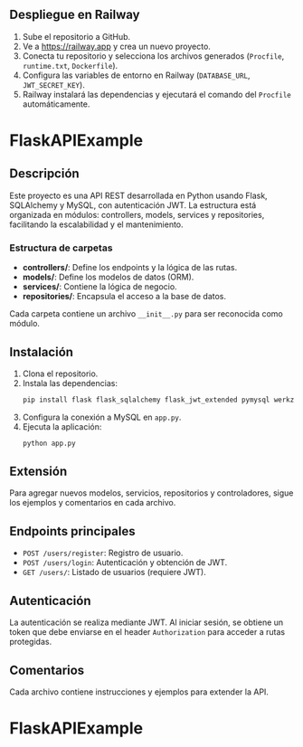 ## Despliegue en Railway
1. Sube el repositorio a GitHub.
2. Ve a https://railway.app y crea un nuevo proyecto.
3. Conecta tu repositorio y selecciona los archivos generados (`Procfile`, `runtime.txt`, `Dockerfile`).
4. Configura las variables de entorno en Railway (`DATABASE_URL`, `JWT_SECRET_KEY`).
5. Railway instalará las dependencias y ejecutará el comando del `Procfile` automáticamente.
# FlaskAPIExample

## Descripción
Este proyecto es una API REST desarrollada en Python usando Flask, SQLAlchemy y MySQL, con autenticación JWT. La estructura está organizada en módulos: controllers, models, services y repositories, facilitando la escalabilidad y el mantenimiento.

### Estructura de carpetas
- **controllers/**: Define los endpoints y la lógica de las rutas.
- **models/**: Define los modelos de datos (ORM).
- **services/**: Contiene la lógica de negocio.
- **repositories/**: Encapsula el acceso a la base de datos.

Cada carpeta contiene un archivo `__init__.py` para ser reconocida como módulo.

## Instalación
1. Clona el repositorio.
2. Instala las dependencias:
	```bash
	pip install flask flask_sqlalchemy flask_jwt_extended pymysql werkzeug
	```
3. Configura la conexión a MySQL en `app.py`.
4. Ejecuta la aplicación:
	```bash
	python app.py
	```

## Extensión
Para agregar nuevos modelos, servicios, repositorios y controladores, sigue los ejemplos y comentarios en cada archivo.

## Endpoints principales
- `POST /users/register`: Registro de usuario.
- `POST /users/login`: Autenticación y obtención de JWT.
- `GET /users/`: Listado de usuarios (requiere JWT).

## Autenticación
La autenticación se realiza mediante JWT. Al iniciar sesión, se obtiene un token que debe enviarse en el header `Authorization` para acceder a rutas protegidas.

## Comentarios
Cada archivo contiene instrucciones y ejemplos para extender la API.
# FlaskAPIExample